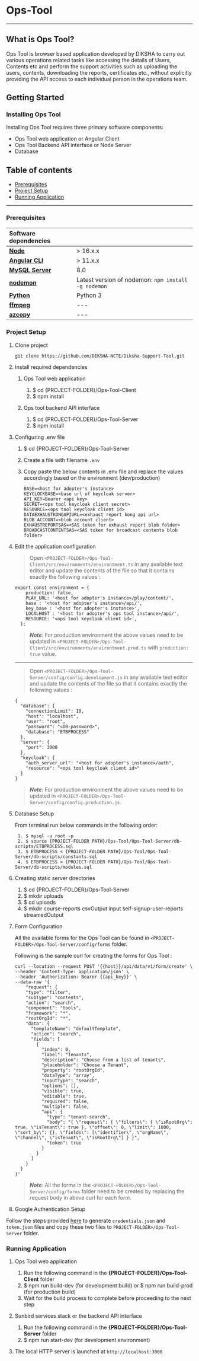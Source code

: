 # Ops-Tool
---
## What is Ops Tool?
Ops Tool is browser based application developed by DIKSHA to carry out various operations related tasks like accessing the details of Users, Contents etc and perform the support activities such as uploading the users, contents, downloading the reports, certificates etc., without explicitly providing the API access to each individual person in the operations team.

## Getting Started
### Installing Ops Tool
Installing Ops Tool requires three primary software components:

- Ops Tool web application or Angular Client
- Ops Tool Backend API interface or Node Server
- Database

## Table of contents

- [Prerequisites](#prerequisites)
- [Project Setup](#project-setup)
- [Running Application](#running-application)
---

### Prerequisites

| Software dependencies |  |
| :--- | ------- |
| **[Node](https://nodejs.org/en/download/)** | > 16.x.x |
| **[Angular CLI](https://angular.io/cli#installing-angular-cli)** | > 11.x.x |
| **[MySQL Server](https://dev.mysql.com/downloads/mysql/)** | 8.0 |
| **[nodemon](https://www.npmjs.com/package/nodemon)** | Latest version  of nodemon: `npm install -g nodemon` |
| **[Python](https://www.python.org/downloads/)** | Python 3 |
| **[ffmpeg](https://www.ffmpeg.org/download.html)** | --- |
| **[azcopy](https://learn.microsoft.com/en-us/azure/storage/common/storage-use-azcopy-v10#download-azcopy)** | --- |

### Project Setup

1. Clone project

    ```console
    git clone https://github.com/DIKSHA-NCTE/Diksha-Support-Tool.git
    ```

2. Install required dependencies

    1. Ops Tool web application

        1. $ cd {PROJECT-FOLDER}/Ops-Tool-Client
        2. $ npm install

    2. Ops tool backend API interface

        1. $ cd {PROJECT-FOLDER}/Ops-Tool-Server
        2. $ npm install
3. Configuring .env file

     1. $ cd {PROJECT-FOLDER}/Ops-Tool-Server
     2. Create a file with filename `.env`
     3. Copy paste the below contents in .env file and replace the values accordingly based on the environment (dev/production)

        ```console
        BASE=<host for adopter's instance>
        KEYCLOCKBASE=<base url of keycloak server>
        API_KEY=Bearer <api key>
        SECRET=<ops tool keycloak client secret>
        RESOURCE=<ops tool keycloak client id>
        DATAEXHAUSTKONGAPIURL=<exhaust report kong api url>
        BLOB_ACCOUNT=<blob account client>
        EXHAUSTREPORTSAS=<SAS token for exhaust report blob folder>
        BROADCASTCONTENTSAS=<SAS token for broadcast contents blob folder>
        ```

4. Edit the application configuration
    > Open `<PROJECT-FOLDER>/Ops-Tool-Client/src/environments/environtment.ts` in any available text editor and update the contents of the file so that it                   contains exactly the following values :

      ```console
      export const environment = {
          production: false,
          PLAY_URL: '<host for adopter's instance>/play/content/',
          base : '<host for adopter's instance>/api/',
          key_base : '<host for adopter's instance>',
          LOCALHOST : '<host for adopter's ops tool instance>/api/',
          RESOURCE: '<ops tool keycloak client id>',
        };
      ```
      
      > ***Note***: For production environment the above values need to be updated in `<PROJECT-FOLDER>/Ops-Tool-Client/src/environments/environtment.prod.ts` with                         `production: true` value.
      ---

     > Open `<PROJECT-FOLDER>/Ops-Tool-Server/config/config.development.js` in any available text editor and update the contents of the file so that it                        contains exactly the following values :

      ```console
      {
        "database": {
          "connectionLimit": 10,
          "host": "localhost",
          "user": "root",
          "password": "<DB-password>",
          "database": "ETBPROCESS"
        },
        "server": {
          "port": 3000
        },
        "keycloak": {
          "auth_server_url": "<host for adopter's instance>/auth",
          "resource": "<ops tool keycloak client id>"
        }
      }
      ```
      > ***Note***: For production environment the above values need to be updated in `<PROJECT-FOLDER>/Ops-Tool-Server/config/config.production.js`.

5. Database Setup

      From terminal run below commands in the following order:
  
        1. $ mysql -u root -p
        2. $ source {PROJECT-FOLDER PATH}/Ops-Tool/Ops-Tool-Server/db-scripts/ETBPROCESS.sql
        3. $ ETBPROCESS < {PROJECT-FOLDER PATH}/Ops-Tool/Ops-Tool-Server/db-scripts/constants.sql
        4. $ ETBPROCESS < {PROJECT-FOLDER PATH}/Ops-Tool/Ops-Tool-Server/db-scripts/modules.sql

6. Creating static server directories

   1. $ cd {PROJECT-FOLDER}/Ops-Tool-Server
   2. $ mkdir uploads
   3. $ cd uploads
   4. $ mkdir course-reports csvOutput input self-signup-user-reports streamedOutput

7. Form Configuration

    All the available forms for the Ops Tool can be found in `<PROJECT-FOLDER>/Ops-Tool-Server/config/forms` folder.

    Following is the sample curl for creating the forms for Ops Tool :
    
      ```console
      curl --location --request POST '{{host}}/api/data/v1/form/create' \
      --header 'Content-Type: application/json' \
      --header 'Authorization: Bearer {{api_key}}' \
      --data-raw '{
          "request": {
          "type": "filter",
          "subType": "contents",
          "action": "search",
          "component": "tools",
          "framework": "*",
          "rootOrgId": "*",
          "data": {
            "templateName": "defaultTemplate",
            "action": "search",
            "fields": [
              {
                "index": 0,
                "label": "Tenants",
                "description": "Choose from a list of tenants",
                "placeholder": "Choose a Tenant",
                "property": "rootOrgId",
                "dataType": "array",
                "inputType": "search",
                "options": [],
                "visible": true,
                "editable": true,
                "required": false,
                "multiple": false,
                "api": {
                  "type": "tenant-search",
                  "body": "{ \"request\": { \"filters\": { \"isRootOrg\": true, \"isTenant\": true }, \"offset\": 0, \"limit\": 1000, \"sort_by\": {}, \"fields\": [\"identifier\", \"orgName\", \"channel\", \"isTenant\", \"isRootOrg\"] } }",
                  "token": true
                }
              }
            ]
          }
        }
      }'
      ```
      > ***Note***: All the forms in the `<PROJECT-FOLDER>/Ops-Tool-Server/config/forms` folder need to be created by replacing the request body in above curl for each form.

8. Google Authentication Setup

Follow the steps provided [here](https://developers.google.com/drive/api/quickstart/nodejs) to generate `credentials.json` and `token.json` files and copy these two files to `PROJECT-FOLDER>/Ops-Tool-Server` folder.

### Running Application

1. Ops Tool web application

    1. Run the following command in the **{PROJECT-FOLDER}/Ops-Tool-Client** folder
    2. $ npm run build-dev (for development build) or $ npm run build-prod (for production build)
    3. Wait for the build process to complete before proceeding to the next step

2. Sunbird services stack or the backend API interface

    1. Run the following command in the **{PROJECT-FOLDER}/Ops-Tool-Server** folder
    2. $ npm run start-dev (for development environment)

3. The local HTTP server is launched at `http://localhost:3000`